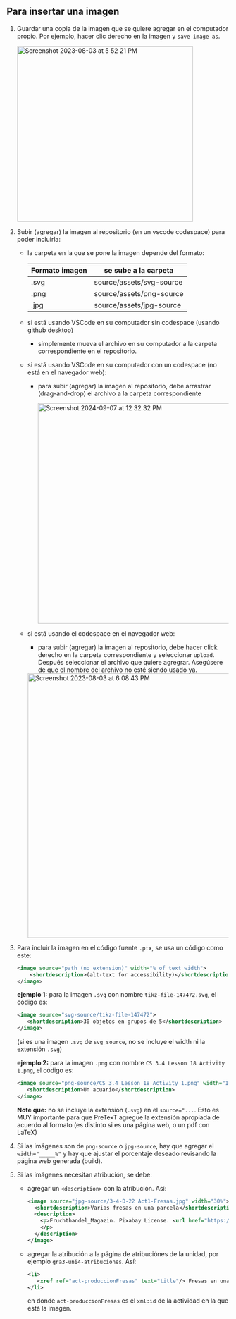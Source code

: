 ## Para insertar una imagen

1. Guardar una copia de la imagen que se quiere agregar en el computador propio. Por ejemplo, hacer clic derecho en la imagen y `save image as`.
    
    <img width="399" alt="Screenshot 2023-08-03 at 5 52 21 PM" src="imagenes/258254141-d18a6218-ec7d-4a4b-bc96-3ce6e93a6ab3.png">


2. Subir (agregar) la imagen al repositorio (en un vscode codespace) para poder incluirla:
   *   la carpeta en la que se pone la imagen depende del formato: 

       | Formato imagen | se sube a la carpeta  |
       | ------------- | ------------- |
       | .svg  | source/assets/svg-source  |
       | .png  | source/assets/png-source  |
       | .jpg  | source/assets/jpg-source  |

   *  si está usando VSCode en su computador sin codespace (usando github desktop)
      -  simplemente mueva el archivo en su computador a la carpeta correspondiente en el repositorio.
            
   *  si está usando VSCode en su computador con un codespace (no está en el navegador web):
       - para subir (agregar) la imagen al repositorio, debe arrastrar (drag-and-drop) el archivo a la carpeta correspondiente  
         
         <img width="500" alt="Screenshot 2024-09-07 at 12 32 32 PM" src="imagenes/258256026-94049dd2-ebaa-495c-961e-b9b25e117dfd.png">

   *  si está usando el codespace en el navegador web:
      -  para subir (agregar) la imagen al repositorio, debe hacer click derecho en la carpeta correspondiente y seleccionar `upload`. Después seleccionar el archivo que quiere agregrar. Asegúsere de que el nombre del archivo no esté siendo usado ya.

        <img width="600" alt="Screenshot 2023-08-03 at 6 08 43 PM" src="imagenes/365388439-fa25b803-40a1-4db5-8044-085f70dbd7cb.png">


3. Para incluir la imagen en el código fuente `.ptx`, se usa un código como este:
    ```xml
    <image source="path (no extension)" width="% of text width">
        <shortdescription>(alt-text for accessibility)</shortdescription>
    </image>
    ```
   
   **ejemplo 1:** para la imagen `.svg` con nombre `tikz-file-147472.svg`, el código es:
    ```xml
    <image source="svg-source/tikz-file-147472">
       <shortdescription>30 objetos en grupos de 5</shortdescription>
    </image>
    ```
    (si es una imagen `.svg` de `svg_source`, no se incluye el width ni la extensión `.svg`)

   **ejemplo 2:** para la imagen `.png` con nombre `CS 3.4 Lesson 18 Activity 1.png`, el código es:
    ```xml
    <image source="png-source/CS 3.4 Lesson 18 Activity 1.png" width="100%">
       <shortdescription>Un acuario</shortdescription>
    </image>
    ```
    
    **Note que:** no se incluye la extensión (`.svg`) en el `source="...`. Esto es MUY importante para que PreTexT agregue la extensión apropiada de acuerdo al formato (es distinto si es una página web, o un pdf con LaTeX)

4. Si las imágenes son de `png-source` o `jpg-source`, hay que agregar el `width="_____%"` y hay que ajustar el porcentaje deseado revisando la página web generada (build).

5. Si las imágenes necesitan atribución, se debe:
    *  agregar un `<description>` con la atribución. Así:
        ```xml
        <image source="jpg-source/3-4-D-22 Act1-Fresas.jpg" width="30%">
          <shortdescription>Varias fresas en una parcela</shortdescription>
          <description>
            <p>Fruchthandel_Magazin. Pixabay License. <url href="https://pixabay.com/photos/strawberries-red-cute-plant-field-196798/">https://pixabay.com/</url>.
            </p>
          </description>
        </image>
        ```
   *  agregar la atribución a la página de atribuciónes de la unidad, por ejemplo `gra3-uni4-atribuciones`. Así:
        ```xml
        <li>
           <xref ref="act-produccionFresas" text="title"/> Fresas en una parcela. Fruchthandel_Magazin. Pixabay License. <url  ref="https://pixabay.com/photos/strawberries-red-cute-plant-field-196798/">https://pixabay.com/.</url>
        </li>
        ```
        en donde `act-produccionFresas` es el `xml:id` de la actividad en la que está la imagen.
